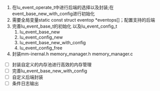 
1. 在lu_event_operate_t中进行后端的选择以及封装;在event_base_new_with_config进行初始化
2. 需要全局变量static const struct eventop *eventops[]；配置支持的后端
3. 完善lu_event_base_t的初始化 以及lu_event_config_t 
	1. lu_event_base_new
	2. lu_event_config_new
	3. lu_event_base_new_with_config
	4. lu_event_config_free
4. 封装mm-inernal.h memory_manager.h memory_manager.c

- [ ] 封装自定义的内存池进行高效的内存管理
- [ ] 完善lu_event_base_new_with_config
- [ ] 自定义后端封装
- [ ] 条件日志输出